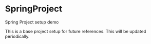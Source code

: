 # SpringProject
Spring Project setup demo

This is a base project setup for future references. This will be updated periodically.
